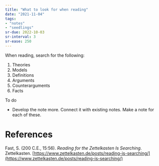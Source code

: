 ```yaml
---
title: "What to look for when reading"
date: "2021-11-04"
tags:
- "notes"
- "seedlings"
sr-due: 2022-10-03
sr-interval: 3
sr-ease: 250
---
```


When reading, search for the following:

1. Theories
2. Models
3. Definitions
4. Arguments
5. Counterarguments
6. Facts

To do

- Develop the note more. Connect it with existing notes. Make a note for each of these.

# References

Fast, S. (200 C.E., 15:56). *Reading for the Zettelkasten Is Searching*. Zettelkasten. [https://www.zettelkasten.de/posts/reading-is-searching/](https://www.zettelkasten.de/posts/reading-is-searching/)

